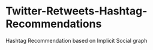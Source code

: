 Twitter-Retweets-Hashtag-Recommendations
=======================

Hashtag Recommendation based on Implicit Social graph
